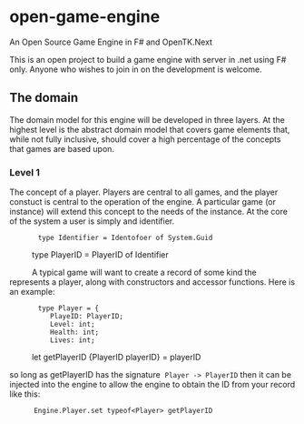# open-game-engine
An Open Source Game Engine in F# and OpenTK.Next

This is an open project to build a game engine with server in .net using F# only.  Anyone who wishes to join in on the development is welcome.

## The domain

The domain model for this engine will be developed in three layers.  At the highest level is the abstract domain model that covers game elements that, while not fully inclusive, should cover a high percentage of the concepts that games are based upon.

### Level 1

The concept of a player.  Players are central to all games, and the player constuct is central to the operation of the engine.  A particular game (or instance) will extend this concept to the needs of the instance.  At the core of the system a user is simply and identifier.

           type Identifier = Identofoer of System.Guid
           
           type PlayerID = PlayerID of Identifier
           
           
           
A typical game will want to create a record of some kind the represents a player, along with constructors and accessor functions.  Here is an example:

           type Player = {
              PlayeID: PlayerID;
              Level: int;
              Health: int;
              Lives: int;
              
           let getPlayerID {PlayerID playerID}  = playerID
           
so long as getPlayerID has the signature  `Player -> PlayerID` then it can be injected into the engine to allow the engine to obtain the ID from your record like this:

          Engine.Player.set typeof<Player> getPlayerID
          
          


           
           
